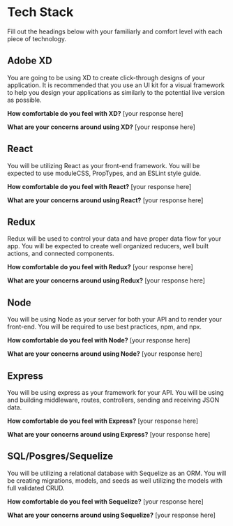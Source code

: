 # Tech Stack
Fill out the headings below with your familiarly and comfort level with each piece of technology.


## Adobe XD
You are going to be using XD to create click-through designs of your application. It is recommended that you use an UI kit for a visual framework to help you design your applications as similarly to the potential live version as possible.

**How comfortable do you feel with XD?**
[your response here]

**What are your concerns around using XD?**
[your response here]

## React
You will be utilizing React as your front-end framework. You will be expected to use moduleCSS, PropTypes, and an ESLint style guide.

**How comfortable do you feel with React?**
[your response here]

**What are your concerns around using React?**
[your response here]

## Redux
Redux will be used to control your data and have proper data flow for your app. You will be expected to create well organized reducers, well built actions, and connected components.

**How comfortable do you feel with Redux?**
[your response here]

**What are your concerns around using Redux?**
[your response here]

## Node
You will be using Node as your server for both your API and to render your front-end. You will be required to use best practices, npm, and npx.

**How comfortable do you feel with Node?**
[your response here]

**What are your concerns around using Node?**
[your response here]

## Express
You will be using express as your framework for your API. You will be using and building middleware, routes, controllers, sending and receiving JSON data.

**How comfortable do you feel with Express?**
[your response here]

**What are your concerns around using Express?**
[your response here]

## SQL/Posgres/Sequelize
You will be utilizing a relational database with Sequelize as an ORM. You will be creating migrations, models, and seeds as well utilizing the models with full validated CRUD.

**How comfortable do you feel with Sequelize?**
[your response here]

**What are your concerns around using Sequelize?**
[your response here]
